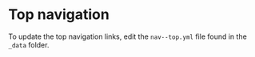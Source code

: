 # Top navigation 
To update the top navigation links, edit the `nav--top.yml` file found in the `_data` folder.
